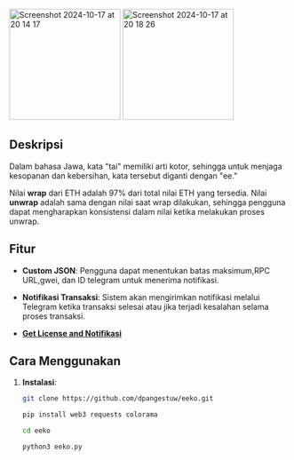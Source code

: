 <img height="200" alt="Screenshot 2024-10-17 at 20 14 17" src="https://github.com/user-attachments/assets/698730c4-c0e6-498f-a3ee-8ab757de3fb4"> <img height="200" alt="Screenshot 2024-10-17 at 20 18 26" src="https://github.com/user-attachments/assets/ebf4bb1b-1974-4817-8c87-040163bb72d3">


## Deskripsi

Dalam bahasa Jawa, kata "tai" memiliki arti kotor, sehingga untuk menjaga kesopanan dan kebersihan, kata tersebut diganti dengan "ee."

Nilai **wrap** dari ETH adalah 97% dari total nilai ETH yang tersedia. Nilai **unwrap** adalah sama dengan nilai saat wrap dilakukan, sehingga pengguna dapat mengharapkan konsistensi dalam nilai ketika melakukan proses unwrap.

## Fitur

- **Custom JSON**: Pengguna dapat menentukan batas maksimum,RPC URL,gwei, dan ID telegram untuk menerima notifikasi. 
  
- **Notifikasi Transaksi**: Sistem akan mengirimkan notifikasi melalui Telegram ketika transaksi selesai atau jika terjadi kesalahan selama proses transaksi.

- [**Get License and Notifikasi**](https://t.me/Laporan_Sayang_bot)

## Cara Menggunakan

1. **Instalasi**: 
   
   ```bash
   git clone https://github.com/dpangestuw/eeko.git
   ```
   ```bash
   pip install web3 requests colorama
   ```
   ```bash
   cd eeko
   ```
   ```bash
   python3 eeko.py
   ```

